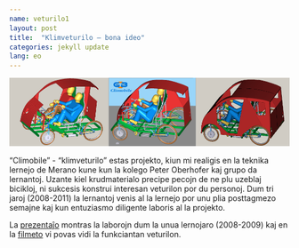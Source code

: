 ```yaml
---
name: veturilo1
layout: post
title:  "Klimveturilo – bona ideo"
categories: jekyll update
lang: eo
---
```

![Bild](../../bildoj/klimobilo.png)

“Climobile” - “klimveturilo” estas projekto, kiun mi realigis en la teknika lernejo de Merano kune kun la kolego Peter Oberhofer kaj grupo da lernantoj. Uzante kiel krudmaterialo precipe pecojn de ne plu uzeblaj bicikloj, ni sukcesis konstrui interesan veturilon por du personoj. Dum tri jaroj (2008-2011) la lernantoj venis al la lernejo por unu plia posttagmezo semajne kaj kun entuziasmo diligente laboris al la projekto.

La [prezentaĵo](../../dosieroj/Climobile-1.pdf) montras la laborojn dum la unua lernojaro (2008-2009) kaj en la [filmeto](https://www.youtube.com/watch?v=9UoWeJL2lDM) vi povas vidi la funkciantan veturilon.
